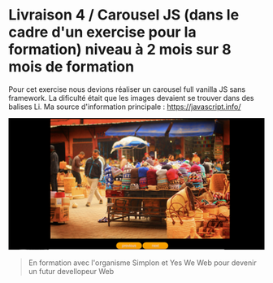 # Livraison 4 / Carousel JS (dans le cadre d'un exercise pour la formation) niveau à 2 mois sur 8 mois de formation

Pour cet exercise nous devions réaliser un carousel full vanilla JS sans framework.
La dificulté était que les images devaient se trouver dans des balises Li.
Ma source d'information principale : https://javascript.info/

<img src="./images/screen4.png" alt="" />

>En formation avec l'organisme Simplon et Yes We Web pour devenir un futur devellopeur Web
